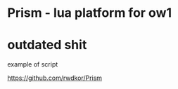 # Prism - lua platform for ow1

# outdated shit

example of script

https://github.com/rwdkor/Prism
